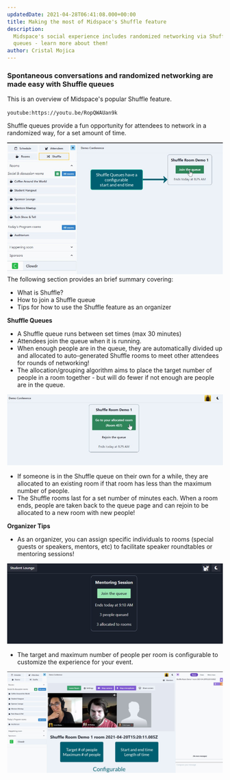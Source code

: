 ```yaml
---
updatedDate: 2021-04-28T06:41:08.000+00:00
title: Making the most of Midspace's Shuffle feature
description:
  Midspace's social experience includes randomized networking via Shuffle
  queues - learn more about them!
author: Cristal Mojica
---
```


### Spontaneous conversations and randomized networking are made easy with Shuffle queues

This is an overview of Midspace's popular Shuffle feature.

`youtube:https://youtu.be/RopQWAUan9k`

Shuffle queues provide a fun opportunity for attendees to network in a randomized way, for a set amount of time.

![](/images/shuffle-10.jpg)The following section provides an brief summary covering:

- What is Shuffle?
- How to join a Shuffle queue
- Tips for how to use the Shuffle feature as an organizer

**Shuffle Queues**

- A Shuffle queue runs between set times (max 30 minutes)
- Attendees join the queue when it is running.
- When enough people are in the queue, they are automatically divided up and allocated to auto-generated Shuffle rooms to meet other attendees for rounds of networking!
- The allocation/grouping algorithm aims to place the target number of people in a room together - but will do fewer if not enough are people are in the queue.

![](/images/shuffle-12.jpg)

- If someone is in the Shuffle queue on their own for a while, they are allocated to an existing room if that room has less than the maximum number of people.
- The Shuffle rooms last for a set number of minutes each. When a room ends, people are taken back to the queue page and can rejoin to be allocated to a new room with new people!

**Organizer Tips**

- As an organizer, you can assign specific individuals to rooms (special guests or speakers, mentors, etc) to facilitate speaker roundtables or mentoring sessions!

![](/images/shuffle-4.jpg)

- The target and maximum number of people per room is configurable to customize the experience for your event.

![](/images/shuffle-11.jpg)
